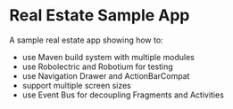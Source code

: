Real Estate Sample App
======================

A sample real estate app showing how to:
  - use Maven build system with multiple modules
  - use Robolectric and Robotium for testing
  - use Navigation Drawer and ActionBarCompat
  - support multiple screen sizes
  - use Event Bus for decoupling Fragments and Activities